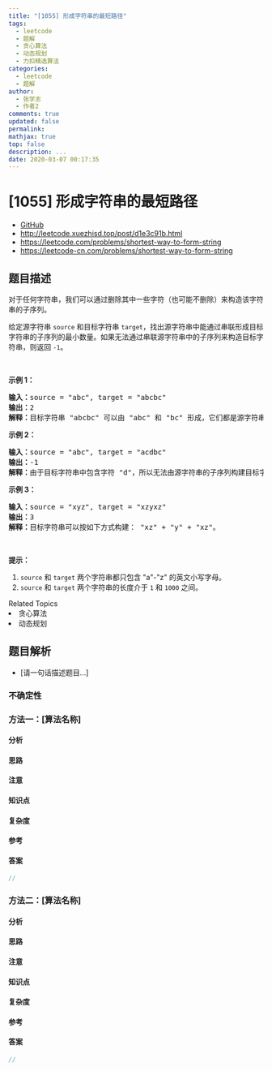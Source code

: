 ```yaml
---
title: "[1055] 形成字符串的最短路径"
tags:
  - leetcode
  - 题解
  - 贪心算法
  - 动态规划
  - 力扣精选算法
categories:
  - leetcode
  - 题解
author:
  - 张学志
  - 作者2
comments: true
updated: false
permalink:
mathjax: true
top: false
description: ...
date: 2020-03-07 00:17:35
---
```



# [1055] 形成字符串的最短路径
* [GitHub](https://github.com/algoboy101/LeetCodeCrowdsource/tree/master/_posts/QA/%5B1055%5D%20%E5%BD%A2%E6%88%90%E5%AD%97%E7%AC%A6%E4%B8%B2%E7%9A%84%E6%9C%80%E7%9F%AD%E8%B7%AF%E5%BE%84.md)
* http://leetcode.xuezhisd.top/post/d1e3c91b.html
* https://leetcode.com/problems/shortest-way-to-form-string
* https://leetcode-cn.com/problems/shortest-way-to-form-string


## 题目描述

<p>对于任何字符串，我们可以通过删除其中一些字符（也可能不删除）来构造该字符串的子序列。</p>

<p>给定源字符串&nbsp;<code>source</code> 和目标字符串&nbsp;<code>target</code>，找出源字符串中能通过串联形成目标字符串的子序列的最小数量。如果无法通过串联源字符串中的子序列来构造目标字符串，则返回&nbsp;<code>-1</code>。</p>

<p>&nbsp;</p>

<p><strong>示例 1：</strong></p>

<pre><strong>输入：</strong>source = &quot;abc&quot;, target = &quot;abcbc&quot;
<strong>输出：</strong>2
<strong>解释：</strong>目标字符串 &quot;abcbc&quot; 可以由 &quot;abc&quot; 和 &quot;bc&quot; 形成，它们都是源字符串 &quot;abc&quot; 的子序列。
</pre>

<p><strong>示例 2：</strong></p>

<pre><strong>输入：</strong>source = &quot;abc&quot;, target = &quot;acdbc&quot;
<strong>输出：</strong>-1
<strong>解释：</strong>由于目标字符串中包含字符 &quot;d&quot;，所以无法由源字符串的子序列构建目标字符串。
</pre>

<p><strong>示例 3：</strong></p>

<pre><strong>输入：</strong>source = &quot;xyz&quot;, target = &quot;xzyxz&quot;
<strong>输出：</strong>3
<strong>解释：</strong>目标字符串可以按如下方式构建： &quot;xz&quot; + &quot;y&quot; + &quot;xz&quot;。
</pre>

<p>&nbsp;</p>

<p><strong>提示：</strong></p>

<ol>
	<li><code>source</code> 和&nbsp;<code>target</code>&nbsp;两个字符串都只包含&nbsp;&quot;a&quot;-&quot;z&quot;&nbsp;的英文小写字母。</li>
	<li><code>source</code> 和&nbsp;<code>target</code>&nbsp;两个字符串的长度介于&nbsp;<code>1</code> 和&nbsp;<code>1000</code>&nbsp;之间。</li>
</ol>
<div><div>Related Topics</div><div><li>贪心算法</li><li>动态规划</li></div></div>


## 题目解析
* [请一句话描述题目...]

### 不确定性


### 方法一：[算法名称]

#### 分析

#### 思路

#### 注意

#### 知识点

#### 复杂度

#### 参考

#### 答案

```cpp
//
```


### 方法二：[算法名称]

#### 分析

#### 思路

#### 注意

#### 知识点

#### 复杂度

#### 参考

#### 答案

```cpp
//
```


